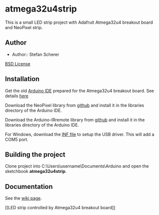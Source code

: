 # atmega32u4strip

This is a small LED strip project with Adafruit Atmega32u4 breakout board and NeoPixel strip.

## Author

- Author:: Stefan Scherer

[BSD License](https://github.com/StefanScherer/trinketstrip/blob/master/LICENSE)

## Installation

Get the old [Arduino IDE](http://www.ladyada.net/products/atmega32u4breakout/teensyduinov21b.zip) prepared for the Atmega32u4 breakout board.  See details [here](http://www.ladyada.net/wiki/products/atmega32u4breakout/index.html?rev=1302835337)

Download the NeoPixel library from [github](https://github.com/adafruit/Adafruit_NeoPixel) and install it in the libraries directory of the Arduino IDE.

Download the Arduino-IRremote library from [github](https://github.com/shirriff/Arduino-IRremote) and install it in the libraries directory of the Arduino IDE.

For Windows, download the [INF file](http://www.adafruit.com/datasheets/atmega32u4cdc.inf) to setup the USB driver. This will add a COM5 port.


## Building the project

Clone project into C:\Users\username\Documents\Arduino and open the sketchbook **atmega32u4strip**.

## Documentation

See the [wiki page](wiki/LED-strip-controlled-by-Atmega32u4-breakout-board).

[[LED strip controlled by Atmega32u4 breakout board]]



